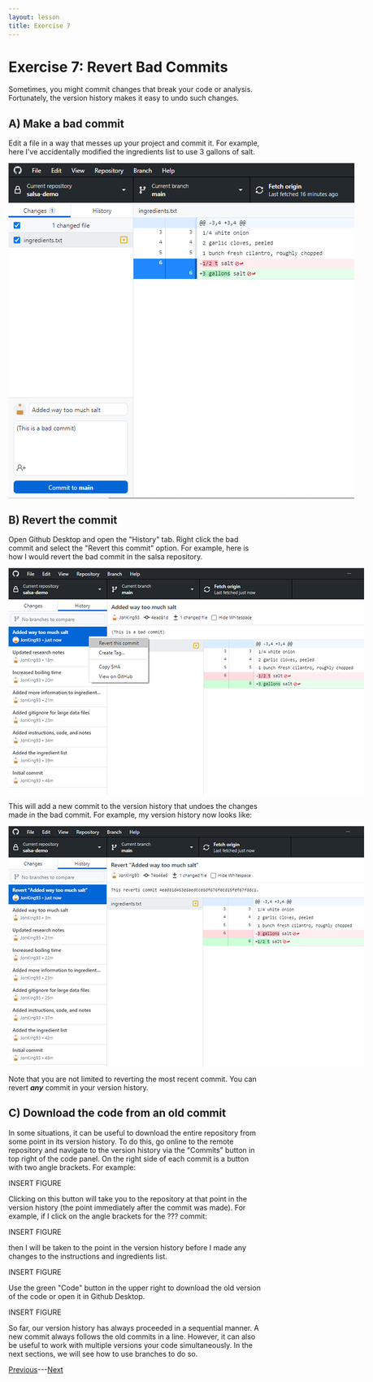 ```yaml
---
layout: lesson
title: Exercise 7
---
```


# Exercise 7: Revert Bad Commits

Sometimes, you might commit changes that break your code or analysis. Fortunately, the version history makes it easy to undo such changes.

## A) Make a bad commit

Edit a file in a way that messes up your project and commit it. For example, here I've accidentally modified the ingredients list to use 3 gallons of salt.

<img src="..\assets\images\bad-commit.png" alt="The changes tab shows that the ingredient list has been altered to use 3 gallons of salt." style="max-width:700px;display:block">

## B) Revert the commit

Open Github Desktop and open the "History" tab. Right click the bad commit and select the "Revert this commit" option. For example, here is how I would revert the bad commit in the salsa repository.

<img src="..\assets\images\revert.png" alt="In the history tab, the bad commit is selected. A dropdown menu includes the option to revert the commit." style="max-width:700px;display:block">

This will add a new commit to the version history that undoes the changes made in the bad commit. For example, my version history now looks like:

<img src="..\assets\images\reverted.png" alt="In the history tab, the bad commit is reverted. The right side indicates that the ingredients list has changed back to its original state." style="max-width:700px;display:block">

Note that you are not limited to reverting the most recent commit. You can revert ***any*** commit in your version history.

## C) Download the code from an old commit

In some situations, it can be useful to download the entire repository from some point in its version history. To do this, go online to the remote repository and navigate to the version history via the "Commits" button in top right of the code panel. On the right side of each commit is a button with two angle brackets. For example:

INSERT FIGURE

Clicking on this button will take you to the repository at that point in the version history (the point immediately after the commit was made). For example, if I click on the angle brackets for the ??? commit:

INSERT FIGURE

then I will be taken to the point in the version history before I made any changes to the instructions and ingredients list.

INSERT FIGURE

Use the green "Code" button in the upper right to download the old version of the code or open it in Github Desktop.

INSERT FIGURE


So far, our version history has always proceeded in a sequential manner. A new commit always follows the old commits in a line. However, it can also be useful to work with multiple versions your code simultaneously. In the next sections, we will see how to use branches to do so.

[Previous](exercise-6)---[Next](06-branch)

